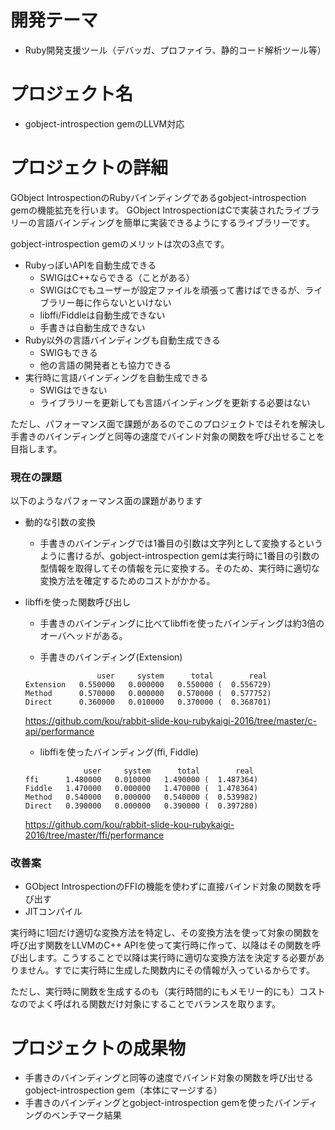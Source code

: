 # 開発テーマ

- Ruby開発支援ツール（デバッガ、プロファイラ、静的コード解析ツール等）

# プロジェクト名

- gobject-introspection gemのLLVM対応

# プロジェクトの詳細

GObject IntrospectionのRubyバインディングであるgobject-introspection gemの機能拡充を行います。
GObject IntrospectionはCで実装されたライブラリーの言語バインディングを簡単に実装できるようにするライブラリーです。

gobject-introspection gemのメリットは次の3点です。

- RubyっぽいAPIを自動生成できる
  - SWIGはC++ならできる（ことがある）
  - SWIGはCでもユーザーが設定ファイルを頑張って書けばできるが、ライブラリー毎に作らないといけない
  - libffi/Fiddleは自動生成できない
  - 手書きは自動生成できない
- Ruby以外の言語バインディングも自動生成できる
  - SWIGもできる
  - 他の言語の開発者とも協力できる
- 実行時に言語バインディングを自動生成できる
  - SWIGはできない
  - ライブラリーを更新しても言語バインディングを更新する必要はない

ただし、パフォーマンス面で課題があるのでこのプロジェクトではそれを解決し手書きのバインディングと同等の速度でバインド対象の関数を呼び出せることを目指します。

### 現在の課題

以下のようなパフォーマンス面の課題があります

- 動的な引数の変換
  - 手書きのバインディングでは1番目の引数は文字列として変換するというように書けるが、gobject-introspection gemは実行時に1番目の引数の型情報を取得してその情報を元に変換する。そのため、実行時に適切な変換方法を確定するためのコストがかかる。
- libffiを使った関数呼び出し
  - 手書きのバインディングに比べてlibffiを使ったバインディングは約3倍のオーバヘッドがある。

  - 手書きのバインディング(Extension)
  ```
                  user     system      total        real
  Extension   0.550000   0.000000   0.550000 (  0.556729)
  Method      0.570000   0.000000   0.570000 (  0.577752)
  Direct      0.360000   0.010000   0.370000 (  0.368701)
  ```
  https://github.com/kou/rabbit-slide-kou-rubykaigi-2016/tree/master/c-api/performance

  - libffiを使ったバインディング(ffi, Fiddle)
  ```
               user     system      total        real
  ffi      1.480000   0.010000   1.490000 (  1.487364)
  Fiddle   1.470000   0.000000   1.470000 (  1.478364)
  Method   0.540000   0.000000   0.540000 (  0.539982)
  Direct   0.390000   0.000000   0.390000 (  0.397280)
  ```
  https://github.com/kou/rabbit-slide-kou-rubykaigi-2016/tree/master/ffi/performance

### 改善案

- GObject IntrospectionのFFIの機能を使わずに直接バインド対象の関数を呼び出す
- JITコンパイル

実行時に1回だけ適切な変換方法を特定し、その変換方法を使って対象の関数を呼び出す関数をLLVMのC++ APIを使って実行時に作って、以降はその関数を呼び出します。こうすることで以降は実行時に適切な変換方法を決定する必要がありません。すでに実行時に生成した関数内にその情報が入っているからです。

ただし、実行時に関数を生成するのも（実行時間的にもメモリー的にも）コストなのでよく呼ばれる関数だけ対象にすることでバランスを取ります。

# プロジェクトの成果物

- 手書きのバインディングと同等の速度でバインド対象の関数を呼び出せるgobject-introspection gem（本体にマージする）
- 手書きのバインディングとgobject-introspection gemを使ったバインディングのベンチマーク結果
